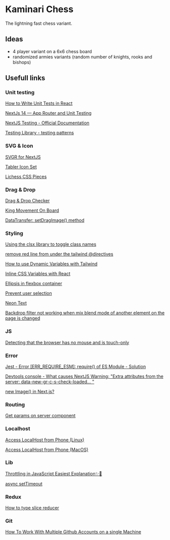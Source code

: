 # Kaminari Chess

The lightning fast chess variant.

## Ideas

- 4 player variant on a 6x6 chess board
- randomized armies variants (random number of knights, rooks and bishops)

## Usefull links

### Unit testing

[How to Write Unit Tests in React](https://www.freecodecamp.org/news/how-to-write-unit-tests-in-react/)

[NextJs 14 — App Router and Unit Testing](https://acubeddu87.medium.com/nextjs-14-app-router-and-unit-testing-f0ba74b5436b)

[NextJS Testing - Official Documentation](https://nextjs.org/docs/app/building-your-application/testing)

[Testing Library - testing patterns](https://testing-library.com/docs/)

### SVG & Icon

[SVGR for NextJS](https://react-svgr.com/docs/next/)

[Tabler Icon Set](https://icon-sets.iconify.design/tabler/)

[Lichess CSS Pieces](https://lichess1.org/assets/_B8fgyP/piece-css/cburnett.css)

### Drag & Drop

[Drag & Drop Checker](https://codepen.io/RilDev/pen/gOvPgmm)

[King Movement On Board](https://codepen.io/RilDev/pen/GRQovmG)

[DataTransfer: setDragImage() method](https://developer.mozilla.org/en-US/docs/Web/API/DataTransfer/setDragImage)

### Styling

[Using the clsx library to toggle class names](https://nextjs.org/learn/dashboard-app/css-styling#using-the-clsx-library-to-toggle-class-names)

[remove red line from under the tailwind @directives](https://github.com/tailwindlabs/tailwindcss/discussions/5258#discussioncomment-1979394)

[How to use Dynamic Variables with Tailwind](https://dev.to/alanscodelog/how-to-use-dynamic-variables-with-tailwind-4309#:~:text=Tailwind%20cannot%20have%20dynamic%20values,variables%20for%20this%20to%20work.)

[Inline CSS Variables with React](https://www.reddit.com/r/reactjs/comments/upqj7i/inline_css_variables/)

[Ellipsis in flexbox container](https://stackoverflow.com/a/26535469/12818567)

[Prevent user selection](https://developer.mozilla.org/en-US/docs/Web/CSS/user-select)

[Neon Text](https://css-tricks.com/how-to-create-neon-text-with-css/)

[Backdrop filter not working when mix blend mode of another element on the page is changed](https://stackoverflow.com/a/67511498/12818567)

### JS

[Detecting that the browser has no mouse and is touch-only](https://stackoverflow.com/a/52854585/12818567)

### Error

[Jest - Error [ERR_REQUIRE_ESM]: require() of ES Module - Solution](https://github.com/nrwl/nx/issues/17229)

[Devtools console - What causes NextJS Warning: "Extra attributes from the server: data-new-gr-c-s-check-loaded... "](https://stackoverflow.com/a/75339011/12818567)

[new Image() in Next.js?](https://stackoverflow.com/a/73705590/12818567)

### Routing

[Get params on server component](https://github.com/vercel/next.js/discussions/51818#discussioncomment-7683980)

### Localhost

[Access LocalHost from Phone (Linux)](https://stackoverflow.com/a/4779992/12818567)

[Access LocalHost from Phone (MacOS)](https://stackoverflow.com/a/19387755/12818567)

### Lib

[Throttling in JavaScript Easiest Explanation✨🚀](https://dev.to/jeetvora331/throttling-in-javascript-easiest-explanation-1081)

[async setTimeout](https://stackoverflow.com/a/51939030/12818567)

### Redux

[How to type slice reducer](https://stackoverflow.com/a/67040931/12818567)

### Git

[How To Work With Multiple Github Accounts on a single Machine](https://gist.github.com/rahularity/86da20fe3858e6b311de068201d279e3)
